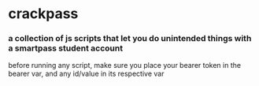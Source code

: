 # crackpass

### a collection of js scripts that let you do unintended things with a smartpass student account

before running any script, make sure you place your bearer token in the bearer var, and any id/value in its respective var
